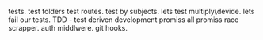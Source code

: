 tests.
test folders
test routes.
test by subjects.
lets test multiply\devide.
lets fail our tests.
TDD - test deriven development
promiss all promiss race
scrapper.
auth middlwere.
git hooks.
